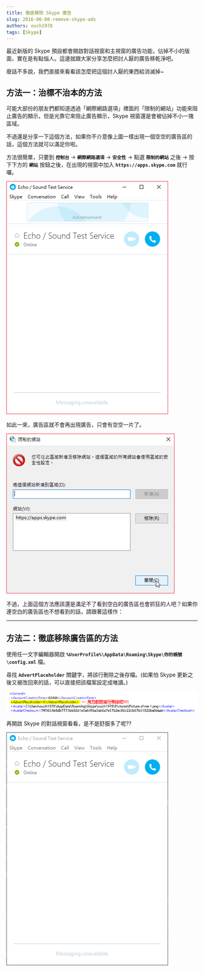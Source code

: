 ```yaml
---
title: 徹底移除 Skype 廣告
slug: 2016-06-08-remove-skype-ads
authors: ouch1978
tags: [Skype]
---
```


最近新版的 Skype 預設都會開啟對話視窗和主視窗的廣告功能，佔掉不小的版面，實在是有點惱人。這邊就跟大家分享怎麼把討人厭的廣告移乾淨吧。

廢話不多說，我們直接來看看該怎麼把這個討人厭的東西給消滅掉~

<!--truncate-->

## 方法一：治標不治本的方法

可能大部份的朋友們都知道透過「網際網路選項」裡面的「限制的網站」功能來阻止廣告的顯示，但是光靠它來阻止廣告顯示，Skype 視窗還是會被佔掉不小一塊區域。

不過還是分享一下這個方法，如果你不介意像上圖一樣出現一個空空的廣告區的話，這個方法就可以滿足你啦。

方法很簡單，只要到 **`控制台`** -> **`網際網路選項`** -> **`安全性`** -> 點選 **`限制的網站`** 之後 -> 按下下方的 **`網站`** 按鈕之後，在出現的視窗中加入 **`https://apps.skype.com`** 就行囉。

![設定限制的網站](01.png)

如此一來，廣告區就不會再出現廣告，只會有空空一片了。

![惱人的廣告區](02.png)

不過，上面這個方法應該還是滿足不了看到空白的廣告區也會抓狂的人吧？如果你連空白的廣告區也不想看到的話，請跟著這樣作：

---

## 方法二：徹底移除廣告區的方法

使用任一文字編輯器開啟 **`%UserProfile%\AppData\Roaming\Skype\你的帳號\config.xml`** 檔。

尋找 **`AdvertPlaceholder`** 關鍵字，將該行刪除之後存檔。(如果怕 Skype 更新之後又被改回來的話，可以直接把該檔案設定成唯讀。)

![刪除AdvertPlaceholder標籤](03.png)

再開啟 Skype 的對話視窗看看，是不是舒服多了呢??

![沒有廣告區的對話視窗](04.png)
